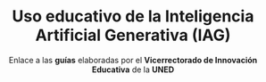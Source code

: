 ---
title: Uso educativo de la Inteligencia Artificial Generativa (IAG)
subtitle: Enlace a las **guías** elaboradas por el **Vicerrectorado de Innovación Educativa** de la **UNED**
summary: "Enlace a las **guías** elaboradas por el **Vicerrectorado de Innovación Educativa** de la **UNED**."
tags:
- IA
categories:
weight: 20

image:
  preview_only: true

_build:  
  render: never

# Optional external URL for project (replaces project detail page).
external_link: "https://www.uned.es/universidad/inicio/institucional/areas-direccion/vicerrectorados/innovacion/iaeducativa.html"
---